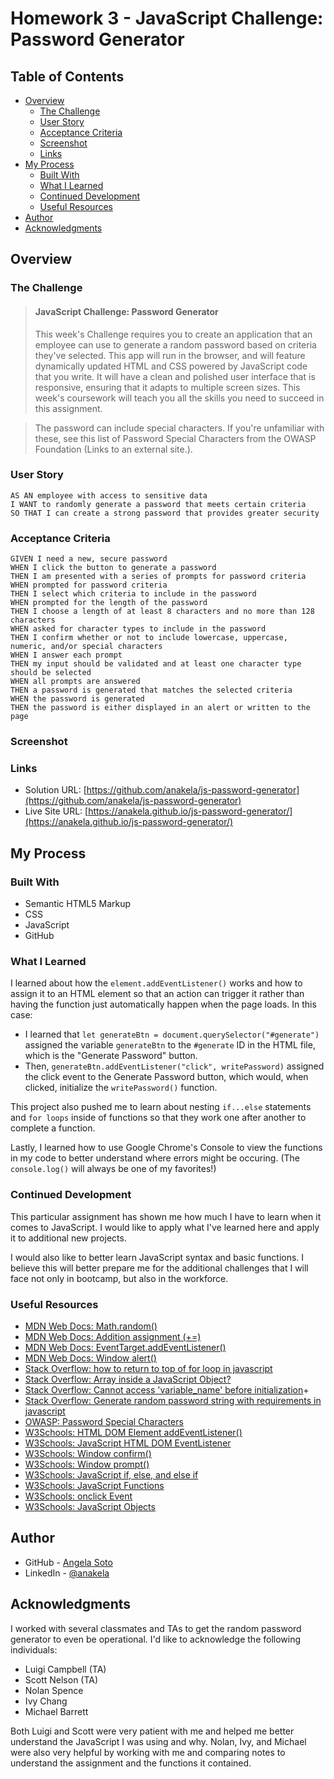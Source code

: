 # Homework 3 - JavaScript Challenge: Password Generator

## Table of Contents

- [Overview](#overview)
  - [The Challenge](#the-challenge)
  - [User Story](#user-story)
  - [Acceptance Criteria](#acceptance-criteria)
  - [Screenshot](#screenshot)
  - [Links](#links)
- [My Process](#my-process)
  - [Built With](#built-with)
  - [What I Learned](#what-i-learned)
  - [Continued Development](#continued-development)
  - [Useful Resources](#useful-resources)
- [Author](#author)
- [Acknowledgments](#acknowledgments)

## Overview

### The Challenge

> #### JavaScript Challenge: Password Generator
> This week's Challenge requires you to create an application that an employee can use to generate a random password based on criteria they've selected. This app will run in the browser, and will feature dynamically updated HTML and CSS powered by JavaScript code that you write. It will have a clean and polished user interface that is responsive, ensuring that it adapts to multiple screen sizes. This week's coursework will teach you all the skills you need to succeed in this assignment.

> The password can include special characters. If you're unfamiliar with these, see this list of Password Special Characters from the OWASP Foundation (Links to an external site.).

### User Story

```
AS AN employee with access to sensitive data
I WANT to randomly generate a password that meets certain criteria
SO THAT I can create a strong password that provides greater security
```
### Acceptance Criteria

```
GIVEN I need a new, secure password
WHEN I click the button to generate a password
THEN I am presented with a series of prompts for password criteria
WHEN prompted for password criteria
THEN I select which criteria to include in the password
WHEN prompted for the length of the password
THEN I choose a length of at least 8 characters and no more than 128 characters
WHEN asked for character types to include in the password
THEN I confirm whether or not to include lowercase, uppercase, numeric, and/or special characters
WHEN I answer each prompt
THEN my input should be validated and at least one character type should be selected
WHEN all prompts are answered
THEN a password is generated that matches the selected criteria
WHEN the password is generated
THEN the password is either displayed in an alert or written to the page
```

### Screenshot



### Links

- Solution URL: [https://github.com/anakela/js-password-generator](https://github.com/anakela/js-password-generator)
- Live Site URL: [https://anakela.github.io/js-password-generator/](https://anakela.github.io/js-password-generator/)

## My Process

### Built With

- Semantic HTML5 Markup
- CSS
- JavaScript
- GitHub

### What I Learned

I learned about how the `element.addEventListener()` works and how to assign it to an HTML element so that an action can trigger it rather than having the function just automatically happen when the page loads.  In this case:

- I learned that `let generateBtn = document.querySelector("#generate")` assigned the variable `generateBtn` to the `#generate` ID in the HTML file, which is the "Generate Password" button.
- Then, `generateBtn.addEventListener("click", writePassword)` assigned the click event to the Generate Password button, which would, when clicked, initialize the `writePassword()` function.

This project also pushed me to learn about nesting `if...else` statements and `for loops` inside of functions so that they work one after another to complete a function.

Lastly, I learned how to use Google Chrome's Console to view the functions in my code to better understand where errors might be occuring.  (The `console.log()` will always be one of my favorites!)

### Continued Development

This particular assignment has shown me how much I have to learn when it comes to JavaScript.  I would like to apply what I've learned here and apply it to additional new projects.

I would also like to better learn JavaScript syntax and basic functions.  I believe this will better prepare me for the additional challenges that I will face not only in bootcamp, but also in the workforce.

### Useful Resources

- [MDN Web Docs: Math.random()](https://developer.mozilla.org/en-US/docs/Web/JavaScript/Reference/Global_Objects/Math/random)
- [MDN Web Docs: Addition assignment (+=)](https://developer.mozilla.org/en-US/docs/Web/JavaScript/Reference/Operators/Addition_assignment)
- [MDN Web Docs: EventTarget.addEventListener()](https://developer.mozilla.org/en-US/docs/Web/API/EventTarget/addEventListener)
- [MDN Web Docs: Window alert()](https://developer.mozilla.org/en-US/docs/Web/API/Window/alert)
- [Stack Overflow: how to return to top of for loop in javascript](https://stackoverflow.com/questions/3927136/how-to-return-to-top-of-for-loop-in-javascript)
- [Stack Overflow: Array inside a JavaScript Object?](https://stackoverflow.com/questions/1828924/array-inside-a-javascript-object)
- [Stack Overflow: Cannot access 'variable_name' before initialization](https://stackoverflow.com/questions/56318460/cannot-access-variable-name-before-initialization)+
- [Stack Overflow: Generate random password string with requirements in javascript](https://stackoverflow.com/questions/9719570/generate-random-password-string-with-requirements-in-javascript)
- [OWASP: Password Special Characters](https://owasp.org/www-community/password-special-characters)
- [W3Schools: HTML DOM Element addEventListener()](https://www.w3schools.com/jsref/met_element_addeventlistener.asp)
- [W3Schools: JavaScript HTML DOM EventListener](https://www.w3schools.com/js/js_htmldom_eventlistener.asp)
- [W3Schools: Window confirm()](https://www.w3schools.com/jsref/met_win_confirm.asp)
- [W3Schools: Window prompt()](https://www.w3schools.com/jsref/met_win_prompt.asp)
- [W3Schools: JavaScript if, else, and else if](https://www.w3schools.com/js/js_if_else.asp)
- [W3Schools: JavaScript Functions](https://www.w3schools.com/js/js_functions.asp)
- [W3Schools: onclick Event](https://www.w3schools.com/jsref/event_onclick.asp)
- [W3Schools: JavaScript Objects](https://www.w3schools.com/js/js_objects.asp)

## Author

- GitHub - [Angela Soto](https://github.com/anakela)
- LinkedIn - [@anakela](https://www.linkedin.com/in/anakela/)

## Acknowledgments

I worked with several classmates and TAs to get the random password generator to even be operational.  I'd like to acknowledge the following individuals:

- Luigi Campbell (TA)
- Scott Nelson (TA)
- Nolan Spence
- Ivy Chang
- Michael Barrett

Both Luigi and Scott were very patient with me and helped me better understand the JavaScript I was using and why.  Nolan, Ivy, and Michael were also very helpful by working with me and comparing notes to understand the assignment and the functions it contained.